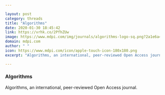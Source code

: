 ```yaml
---

layout: post
category: threads
title: "Algorithms"
date: 2020-01-30 18:45:42
link: https://vrhk.co/2PfhZUw
image: https://www.mdpi.com/img/journals/algorithms-logo-sq.png?2a1e6a45a2b3d336
domain: mdpi.com
author: " "
icon: https://www.mdpi.com/icon/apple-touch-icon-180x180.png
excerpt: "Algorithms, an international, peer-reviewed Open Access journal."

---
```


### Algorithms

Algorithms, an international, peer-reviewed Open Access journal.